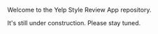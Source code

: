 Welcome to the Yelp Style Review App repository.

It's still under construction. Please stay tuned.
